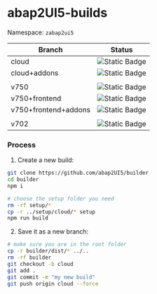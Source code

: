 # abap2UI5-builds

Namespace: `zabap2ui5`


| Branch    | Status                | 
|-----------| ---------------------------| 
| cloud  | ![Static Badge](https://img.shields.io/badge/build-passed-green) |
| cloud+addons | ![Static Badge](https://img.shields.io/badge/build-no-yellow) |
|    |  |
| v750   | ![Static Badge](https://img.shields.io/badge/build-no-yellow) |
| v750+frontend   | ![Static Badge](https://img.shields.io/badge/build-no-yellow) |
| v750+frontend+addons   | ![Static Badge](https://img.shields.io/badge/build-no-yellow) |
|    |  |
| v702   | ![Static Badge](https://img.shields.io/badge/build-no-yellow) |

### Process

1. Create a new build:
```sh
git clone https://github.com/abap2UI5/builder
cd builder
npm i

# choose the setup folder you need
rm -rf setup/*
cp -r ../setup/cloud/* setup
npm run build
```

2. Save it as a new branch:

```sh
# make sure you are in the root folder
cp -r builder/dist/* ../..
rm -rf builder
git checkout -b cloud
git add .
git commit -m "my new build"
git push origin cloud --force

```
